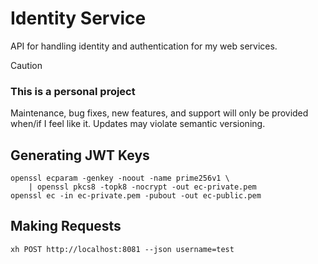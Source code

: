# Identity Service

API for handling identity and authentication for my web services.

> [!CAUTION]
>
> ### This is a personal project
>
> Maintenance, bug fixes, new features, and support will only be provided when/if I feel like it.
> Updates may violate semantic versioning.

## Generating JWT Keys

```
openssl ecparam -genkey -noout -name prime256v1 \
    | openssl pkcs8 -topk8 -nocrypt -out ec-private.pem
openssl ec -in ec-private.pem -pubout -out ec-public.pem
```

## Making Requests

```
xh POST http://localhost:8081 --json username=test
```
